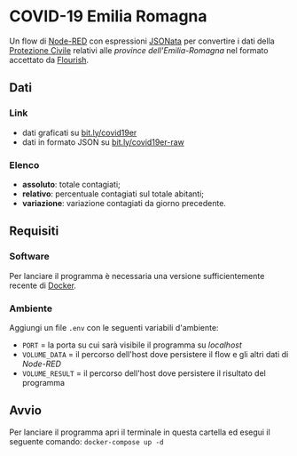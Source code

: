 # COVID-19 Emilia Romagna
Un flow di [Node-RED](https://nodered.org/) con espressioni [JSONata](https://jsonata.org/) per convertire i dati della [Protezione Civile](https://github.com/pcm-dpc/COVID-19) relativi alle _province dell'Emilia-Romagna_ nel formato accettato da [Flourish](https://bit.ly/covid19er).
## Dati
### Link
- dati graficati su [bit.ly/covid19er](https://bit.ly/covid19er)
- dati in formato JSON su [bit.ly/covid19er-raw](https://bit.ly/covid19er-raw)
### Elenco
- **assoluto**: totale contagiati;
- **relativo**: percentuale contagiati sul totale abitanti;
- **variazione**: variazione contagiati da giorno precedente.
## Requisiti
### Software
Per lanciare il programma è necessaria una versione sufficientemente recente di [Docker](https://docs.docker.com/get-docker/).
### Ambiente
Aggiungi un file `.env` con le seguenti variabili d'ambiente:
- `PORT` = la porta su cui sarà visibile il programma su _localhost_
- `VOLUME_DATA` = il percorso dell'host dove persistere il flow e gli altri dati di _Node-RED_
- `VOLUME_RESULT` = il percorso dell'host dove persistere il risultato del programma
## Avvio
Per lanciare il programma apri il terminale in questa cartella ed esegui il seguente comando:
```docker-compose up -d```